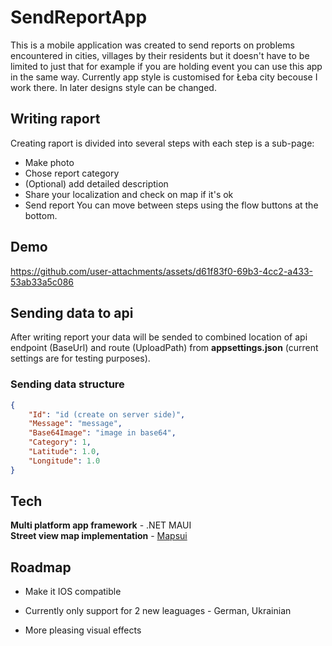 # SendReportApp

This is a mobile application was created to send reports on problems encountered in cities, villages by their residents but it doesn't have to be limited to just that for example if you are holding event you can use this app in the same way. Currently app style is customised for Łeba city becouse I work there. In later designs style can be changed.
## Writing raport
Creating raport is divided into several steps with each step is a sub-page:
- Make photo
- Chose report category
- (Optional) add detailed description
- Share your localization and check on map if it's ok
- Send report
You can move between steps using the flow buttons at the bottom.
## Demo
https://github.com/user-attachments/assets/d61f83f0-69b3-4cc2-a433-53ab33a5c086

## Sending data to api
After writing report your data will be sended to combined location of api endpoint (BaseUrl) and route (UploadPath) from **appsettings.json** (current settings are for testing purposes).

### Sending data structure
```json
{
    "Id": "id (create on server side)",
    "Message": "message",
    "Base64Image": "image in base64",
    "Category": 1,
    "Latitude": 1.0,
    "Longitude": 1.0
}
```


## Tech

**Multi platform app framework** - .NET MAUI \
**Street view map implementation** - <a href="https://mapsui.com/">Mapsui<a>

## Roadmap

- Make it IOS compatible

- Currently only support for 2 new leaguages - German, Ukrainian

- More pleasing visual effects
